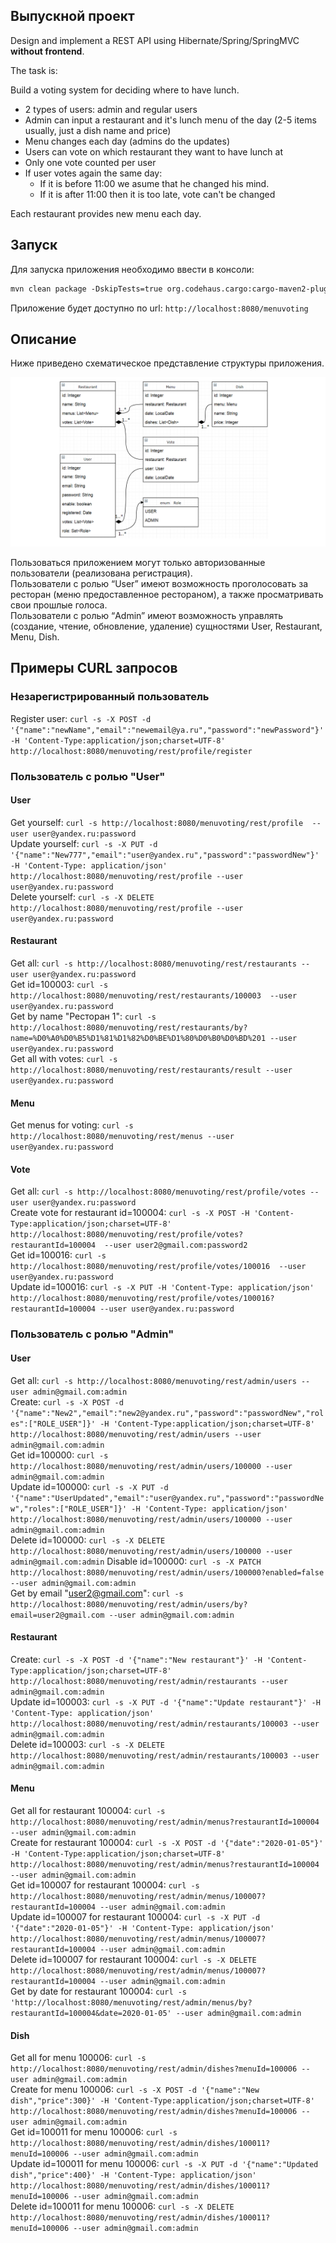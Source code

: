 ## Выпускной проект
Design and implement a REST API using Hibernate/Spring/SpringMVC **without frontend**.

The task is:

Build a voting system for deciding where to have lunch.

 * 2 types of users: admin and regular users
 * Admin can input a restaurant and it's lunch menu of the day (2-5 items usually, just a dish name and price)
 * Menu changes each day (admins do the updates)
 * Users can vote on which restaurant they want to have lunch at
 * Only one vote counted per user
 * If user votes again the same day:
    - If it is before 11:00 we asume that he changed his mind.
    - If it is after 11:00 then it is too late, vote can't be changed

Each restaurant provides new menu each day.

## Запуск
Для запуска приложения необходимо ввести в консоли: 
```html
mvn clean package -DskipTests=true org.codehaus.cargo:cargo-maven2-plugin:1.7.7:run
```
Приложение будет доступно по url: `http://localhost:8080/menuvoting`

## Описание
Ниже приведено схематическое представление структуры приложения.

![Image alt](simpleDiagram.png)

Пользоваться приложением могут только авторизованные пользователи (реализована регистрация).    
Пользователи с ролью “User” имеют возможность проголосовать за ресторан (меню предоставленное рестораном), а также просматривать свои прошлые голоса.     
Пользователи с ролью “Admin” имеют возможность управлять (создание, чтение, обновление, удаление) сущностями User, Restaurant, Menu, Dish.  

## Примеры CURL запросов
### Незарегистрированный пользователь
Register user: `curl -s -X POST -d '{"name":"newName","email":"newemail@ya.ru","password":"newPassword"}' -H 'Content-Type:application/json;charset=UTF-8' http://localhost:8080/menuvoting/rest/profile/register`
### Пользователь с ролью "User"
#### User
Get yourself: `curl -s http://localhost:8080/menuvoting/rest/profile  --user user@yandex.ru:password`    
Update yourself: `curl -s -X PUT -d '{"name":"New777","email":"user@yandex.ru","password":"passwordNew"}' -H 'Content-Type: application/json' http://localhost:8080/menuvoting/rest/profile --user user@yandex.ru:password`  
Delete yourself: `curl -s -X DELETE http://localhost:8080/menuvoting/rest/profile --user user@yandex.ru:password`
#### Restaurant
Get all: `curl -s http://localhost:8080/menuvoting/rest/restaurants --user user@yandex.ru:password`     
Get id=100003: `curl -s http://localhost:8080/menuvoting/rest/restaurants/100003  --user user@yandex.ru:password`   
Get by name "Ресторан 1": `curl -s http://localhost:8080/menuvoting/rest/restaurants/by?name=%D0%A0%D0%B5%D1%81%D1%82%D0%BE%D1%80%D0%B0%D0%BD%201 --user user@yandex.ru:password`   
Get all with votes: `curl -s http://localhost:8080/menuvoting/rest/restaurants/result --user user@yandex.ru:password`
#### Menu
Get menus for voting: `curl -s http://localhost:8080/menuvoting/rest/menus --user user@yandex.ru:password`
#### Vote
Get all: `curl -s http://localhost:8080/menuvoting/rest/profile/votes --user user@yandex.ru:password`     
Create vote for restaurant id=100004: `curl -s -X POST -H 'Content-Type:application/json;charset=UTF-8' http://localhost:8080/menuvoting/rest/profile/votes?restaurantId=100004  --user user2@gmail.com:password2`      
Get id=100016: `curl -s http://localhost:8080/menuvoting/rest/profile/votes/100016  --user user@yandex.ru:password`   
Update id=100016: `curl -s -X PUT -H 'Content-Type: application/json' http://localhost:8080/menuvoting/rest/profile/votes/100016?restaurantId=100004 --user user@yandex.ru:password`
### Пользователь с ролью "Admin"
#### User
Get all: `curl -s http://localhost:8080/menuvoting/rest/admin/users --user admin@gmail.com:admin`     
Create: `curl -s -X POST -d '{"name":"New2","email":"new2@yandex.ru","password":"passwordNew","roles":["ROLE_USER"]}' -H 'Content-Type:application/json;charset=UTF-8' http://localhost:8080/menuvoting/rest/admin/users --user admin@gmail.com:admin`     
Get id=100000: `curl -s http://localhost:8080/menuvoting/rest/admin/users/100000 --user admin@gmail.com:admin`    
Update id=100000: `curl -s -X PUT -d '{"name":"UserUpdated","email":"user@yandex.ru","password":"passwordNew","roles":["ROLE_USER"]}' -H 'Content-Type: application/json' http://localhost:8080/menuvoting/rest/admin/users/100000 --user admin@gmail.com:admin`  
Delete id=100000: `curl -s -X DELETE http://localhost:8080/menuvoting/rest/admin/users/100000 --user admin@gmail.com:admin` 
Disable id=100000: `curl -s -X PATCH http://localhost:8080/menuvoting/rest/admin/users/100000?enabled=false --user admin@gmail.com:admin`     
Get by email "user2@gmail.com": `curl -s http://localhost:8080/menuvoting/rest/admin/users/by?email=user2@gmail.com --user admin@gmail.com:admin`
#### Restaurant
Create: `curl -s -X POST -d '{"name":"New restaurant"}' -H 'Content-Type:application/json;charset=UTF-8' http://localhost:8080/menuvoting/rest/admin/restaurants --user admin@gmail.com:admin`  
Update id=100003: `curl -s -X PUT -d '{"name":"Update restaurant"}' -H 'Content-Type: application/json' http://localhost:8080/menuvoting/rest/admin/restaurants/100003 --user admin@gmail.com:admin`    
Delete id=100003: `curl -s -X DELETE http://localhost:8080/menuvoting/rest/admin/restaurants/100003 --user admin@gmail.com:admin` 
#### Menu
Get all for restaurant 100004: `curl -s http://localhost:8080/menuvoting/rest/admin/menus?restaurantId=100004 --user admin@gmail.com:admin`     
Create for restaurant 100004: `curl -s -X POST -d '{"date":"2020-01-05"}' -H 'Content-Type:application/json;charset=UTF-8' http://localhost:8080/menuvoting/rest/admin/menus?restaurantId=100004 --user admin@gmail.com:admin`     
Get id=100007 for restaurant 100004: `curl -s http://localhost:8080/menuvoting/rest/admin/menus/100007?restaurantId=100004 --user admin@gmail.com:admin`     
Update id=100007 for restaurant 100004: `curl -s -X PUT -d '{"date":"2020-01-05"}' -H 'Content-Type: application/json' http://localhost:8080/menuvoting/rest/admin/menus/100007?restaurantId=100004 --user admin@gmail.com:admin`    
Delete id=100007 for restaurant 100004: `curl -s -X DELETE http://localhost:8080/menuvoting/rest/admin/menus/100007?restaurantId=100004 --user admin@gmail.com:admin`    
Get by date for restaurant 100004: `curl -s 'http://localhost:8080/menuvoting/rest/admin/menus/by?restaurantId=100004&date=2020-01-05' --user admin@gmail.com:admin`     
#### Dish
Get all for menu 100006: `curl -s http://localhost:8080/menuvoting/rest/admin/dishes?menuId=100006 --user admin@gmail.com:admin`     
Create for menu 100006: `curl -s -X POST -d '{"name":"New dish","price":300}' -H 'Content-Type:application/json;charset=UTF-8' http://localhost:8080/menuvoting/rest/admin/dishes?menuId=100006 --user admin@gmail.com:admin`     
Get id=100011 for menu 100006: `curl -s http://localhost:8080/menuvoting/rest/admin/dishes/100011?menuId=100006 --user admin@gmail.com:admin`     
Update id=100011 for menu 100006: `curl -s -X PUT -d '{"name":"Updated dish","price":400}' -H 'Content-Type: application/json' http://localhost:8080/menuvoting/rest/admin/dishes/100011?menuId=100006 --user admin@gmail.com:admin`    
Delete id=100011 for menu 100006: `curl -s -X DELETE http://localhost:8080/menuvoting/rest/admin/dishes/100011?menuId=100006 --user admin@gmail.com:admin`    
